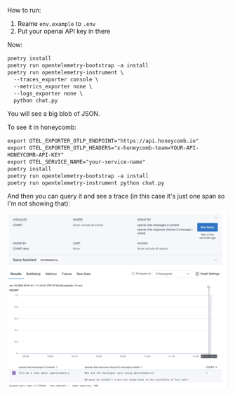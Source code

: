 How to run:

1. Reame `env.example` to `.env`
2. Put your openai API key in there

Now:

```shell
poetry install
poetry run opentelemetry-bootstrap -a install
poetry run opentelemetry-instrument \
  --traces_exporter console \
  --metrics_exporter none \
  --logs_exporter none \
  python chat.py
```

You will see a big blob of JSON.

To see it in honeycomb:

```
export OTEL_EXPORTER_OTLP_ENDPOINT="https://api.honeycomb.io"
export OTEL_EXPORTER_OTLP_HEADERS="x-honeycomb-team=YOUR-API-HONEYCOMB-API-KEY"
export OTEL_SERVICE_NAME="your-service-name"
poetry install
poetry run opentelemetry-bootstrap -a install
poetry run opentelemetry-instrument python chat.py
```

And then you can query it and see a trace (in this case it's just one span so I'm not showing that):

![](honeycomb-openai-query.png)